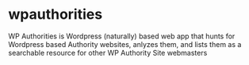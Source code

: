 wpauthorities
=============

WP Authorities is Wordpress (naturally) based web app that hunts for Wordpress based Authority websites, anlyzes them, and lists them as a searchable resource for other WP Authority Site webmasters
